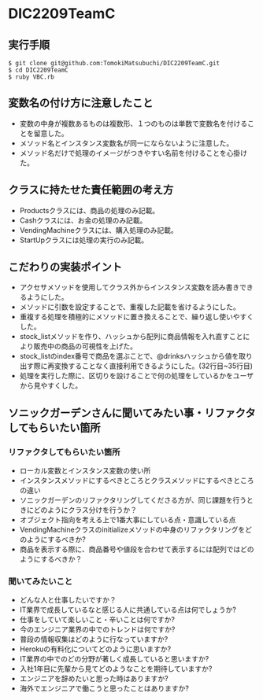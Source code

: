 # DIC2209TeamC

## 実行手順

```
$ git clone git@github.com:TomokiMatsubuchi/DIC2209TeamC.git
$ cd DIC2209TeamC
$ ruby VBC.rb
```
## 変数名の付け方に注意したこと

- 変数の中身が複数あるものは複数形、１つのものは単数で変数名を付けることを留意した。
- メソッド名とインスタンス変数名が同一にならないように注意した。
- メソッド名だけで処理のイメージがつきやすい名前を付けることを心掛けた。

## クラスに持たせた責任範囲の考え方

- Productsクラスには、商品の処理のみ記載。
- Cashクラスには、お金の処理のみ記載。
- VendingMachineクラスには、購入処理のみ記載。
- StartUpクラスには処理の実行のみ記載。

## こだわりの実装ポイント

- アクセサメソッドを使用してクラス外からインスタンス変数を読み書きできるようにした。
- メソッドに引数を設定することで、重複した記載を省けるようにした。
- 重複する処理を積極的にメソッドに置き換えることで、繰り返し使いやすくした。
- stock_listメソッドを作り、ハッシュから配列に商品情報を入れ直すことにより販売中の商品の可視性を上げた。
- stock_listのindex番号で商品を選ぶことで、@drinksハッシュから値を取り出す際に再変換することなく直接利用できるようにした。(32行目~35行目)
- 処理を実行した際に、区切りを設けることで何の処理をしているかをユーザから見やすくした。

## ソニックガーデンさんに聞いてみたい事・リファクタしてもらいたい箇所

### リファクタしてもらいたい箇所

- ローカル変数とインスタンス変数の使い所
- インスタンスメソッドにするべきところとクラスメソッドにするべきところの違い
- ソニックガーデンのリファクタリングしてくださる方が、同じ課題を行うときにどのようにクラス分けを行うか？
- オブジェクト指向を考える上で1番大事にしている点・意識している点
- VendingMachineクラスのinitializeメソッドの中身のリファクタリングをどのようにするべきか?
- 商品を表示する際に、商品番号や値段を合わせて表示するには配列ではどのようにするべきか？

### 聞いてみたいこと
- どんな人と仕事したいですか？
- IT業界で成長しているなと感じる人に共通している点は何でしょうか?
- 仕事をしていて楽しいこと・辛いことは何ですか?
- 今のエンジニア業界の中でのトレンドは何ですか?
- 普段の情報収集はどのように行なっていますか?
- Herokuの有料化についてどのように思いますか?
- IT業界の中でのどの分野が著しく成長していると思いますか?
- 入社1年目に先輩から見てどのようなことを期待していますか?
- エンジニアを辞めたいと思った時はありますか?
- 海外でエンジニアで働こうと思ったことはありますか?





